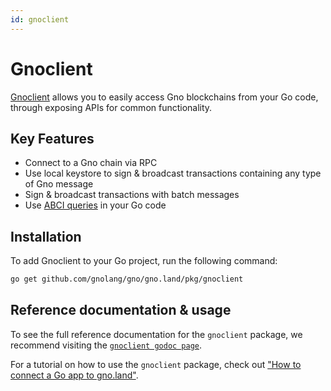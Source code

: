 ```yaml
---
id: gnoclient
---
```


# Gnoclient

[Gnoclient](https://github.com/gnolang/gno/tree/master/gno.land/pkg/gnoclient) 
allows you to easily access Gno blockchains from your Go code, through exposing 
APIs for common functionality.

## Key Features
                
- Connect to a Gno chain via RPC
- Use local keystore to sign & broadcast transactions containing any type of 
Gno message
- Sign & broadcast transactions with batch messages
- Use [ABCI queries](../../gno-tooling/cli/gnokey/querying-a-network.md) in
your Go code

## Installation

To add Gnoclient to your Go project, run the following command:
```bash
go get github.com/gnolang/gno/gno.land/pkg/gnoclient
```

## Reference documentation & usage

To see the full reference documentation for the `gnoclient` package, we recommend
visiting the [`gnoclient godoc page`](https://gnolang.github.io/gno/github.com/gnolang/gno@v0.0.0/gno.land/pkg/gnoclient.html).

For a tutorial on how to use the `gnoclient` package, check out 
["How to connect a Go app to gno.land"](../../how-to-guides/connecting-from-go.md).

